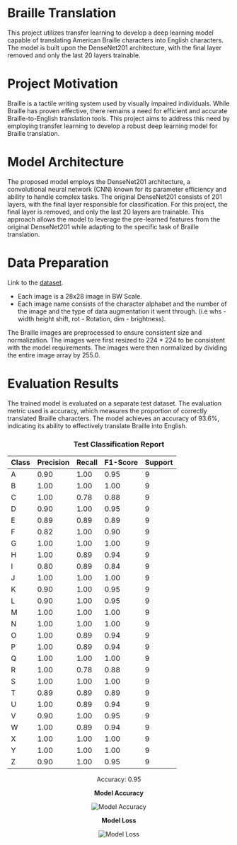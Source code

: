 # Braille Translation

This project utilizes transfer learning to develop a deep learning model capable of translating American Braille characters into English characters. The model is built upon the DenseNet201 architecture, with the final layer removed and only the last 20 layers trainable.

# Project Motivation

Braille is a tactile writing system used by visually impaired individuals. While Braille has proven effective, there remains a need for efficient and accurate Braille-to-English translation tools. This project aims to address this need by employing transfer learning to develop a robust deep learning model for Braille translation.

# Model Architecture

The proposed model employs the DenseNet201 architecture, a convolutional neural network (CNN) known for its parameter efficiency and ability to handle complex tasks. The original DenseNet201 consists of 201 layers, with the final layer responsible for classification. For this project, the final layer is removed, and only the last 20 layers are trainable. This approach allows the model to leverage the pre-learned features from the original DenseNet201 while adapting to the specific task of Braille translation.

# Data Preparation

Link to the [dataset](https://www.kaggle.com/datasets/shanks0465/braille-character-dataset/). 

- Each image is a 28x28 image in BW Scale.
- Each image name consists of the character alphabet and the number of the image and the type of data augmentation it went through. (i.e whs - width height shift, rot - Rotation, dim - brightness).

The Braille images are preprocessed to ensure consistent size and normalization. The images were first resized to 224 * 224 to be consistent with the model requirements. The images were then normalized by dividing the entire image array by 255.0.

# Evaluation Results

The trained model is evaluated on a separate test dataset. The evaluation metric used is accuracy, which measures the proportion of correctly translated Braille characters. The model achieves an accuracy of 93.6%, indicating its ability to effectively translate Braille into English.



<div align="center">

### Test Classification Report

| Class | Precision | Recall | F1-Score | Support |
|-------|-----------|--------|----------|---------|
|   A   |   0.90    |  1.00  |   0.95   |    9    |
|   B   |   1.00    |  1.00  |   1.00   |    9    |
|   C   |   1.00    |  0.78  |   0.88   |    9    |
|   D   |   0.90    |  1.00  |   0.95   |    9    |
|   E   |   0.89    |  0.89  |   0.89   |    9    |
|   F   |   0.82    |  1.00  |   0.90   |    9    |
|   G   |   1.00    |  1.00  |   1.00   |    9    |
|   H   |   1.00    |  0.89  |   0.94   |    9    |
|   I   |   0.80    |  0.89  |   0.84   |    9    |
|   J   |   1.00    |  1.00  |   1.00   |    9    |
|   K   |   0.90    |  1.00  |   0.95   |    9    |
|   L   |   0.90    |  1.00  |   0.95   |    9    |
|   M   |   1.00    |  1.00  |   1.00   |    9    |
|   N   |   1.00    |  1.00  |   1.00   |    9    |
|   O   |   1.00    |  0.89  |   0.94   |    9    |
|   P   |   1.00    |  0.89  |   0.94   |    9    |
|   Q   |   1.00    |  1.00  |   1.00   |    9    |
|   R   |   1.00    |  0.78  |   0.88   |    9    |
|   S   |   1.00    |  1.00  |   1.00   |    9    |
|   T   |   0.89    |  0.89  |   0.89   |    9    |
|   U   |   1.00    |  0.89  |   0.94   |    9    |
|   V   |   0.90    |  1.00  |   0.95   |    9    |
|   W   |   1.00    |  0.89  |   0.94   |    9    |
|   X   |   1.00    |  1.00  |   1.00   |    9    |
|   Y   |   1.00    |  1.00  |   1.00   |    9    |
|   Z   |   0.90    |  1.00  |   0.95   |    9    |

Accuracy: 0.95

</div>



<p align="center">
  <b>Model Accuracy</b>
</p>

<p align="center">
  <img src="https://github.com/AliElneklawy/braille-translation/blob/main/utils/accuracy.png" alt="Model Accuracy" />
</p>

<p align="center">
  <b>Model Loss</b>
</p>

<p align="center">
  <img src="https://github.com/AliElneklawy/braille-translation/blob/main/utils/loss.png" alt="Model Loss" />
</p>

